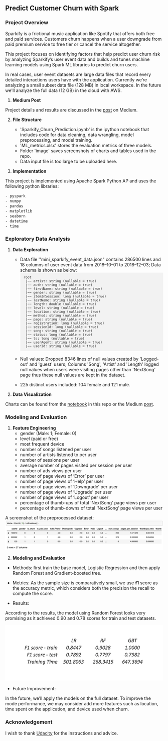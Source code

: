 ﻿## Predict Customer Churn with Spark

### Project Overview
Sparkify is a frictional music application like Spotify that offers both free and paid services. Customers churn happens when a user downgrade from paid premium service to free tier or cancel the service altogether. 

This project focuses on identifying factors that help predict user churn risk by analyzing Sparkify’s user event data and builds and tunes machine learning models using Spark ML libraries to predict churn users. 

In real cases, user event datasets are large data files that record every detailed interactions users have with the application. Currently we’re analyzing a small subset data file (128 MB) in local workspace. In the future we'll analyze the full data (12 GB) in the cloud with AWS.

 1. **Medium Post**

Project details and results are discussed in the [post](https://medium.com/@candywendao/churn-prediction-with-spark-aecad96a5d4c) on Medium.


2. **File Structure**
	- 'Sparkify_Churn_Prediction.ipynb' is the ipython notebook that includes code for data cleaning, data wrangling, model preprocessing, and model training. 
	- 'ML_metrics.xlsx' stores the evaluation metrics of three models.
	- Folder 'image' saves screenshots of charts and tables used in the repo.
	 - Data input file is too large to be uploaded here. 

3. **Implementation**

This project is implemented using Apache Spark Python AP and uses the following python libraries:

	- pyspark
	- numpy
	- pandas
	- matplotlib
	- seaborn
	- datetime
	- time

### Exploratory Data Analysis

 1. **Data Exploration**

	- Data file ''mini_sparkify_event_data.json" contains 286500 lines and 18 columns of user event data from 2018–10–01 to 2018–12–03; Data schema is shown as below:
	![Data Schema](https://github.com/candywendao/Sparkify_Predict_Churn/blob/master/image/Data_Schema.png)
	
	- Null values: Dropped 8346 lines of null values created by 'Logged-out' and 'guest' users; Columns 'Song', 'Artist' and 'Length'  logged null values when users were visiting pages other than 'NextSong' page thus these null values are kept in the dataset.
	
	- 225 distinct users included: 104 female and 121 male.

 2. **Data Visualization**

Charts can be found from the [notebook](https://github.com/candywendao/Sparkify_Predict_Churn/blob/master/Sparkify_Churn_Prediction.ipynb) in this repo or the Medium [post](https://medium.com/@candywendao/churn-prediction-with-spark-aecad96a5d4c).

### Modeling and Evaluation

 1. **Feature Engineering**
	-   gender (Male: 1; Female: 0)
	-   level (paid or free)
	-   most frequent device
	-   number of songs listened per user
	-   number of artists listened to per user
	-   number of sessions per user
	-   average number of pages visited per session per user
	-   number of ads views per user
	-   number of page views of ‘Error’ per user
	-   number of page views of ‘Help’ per user
	-   number of page views of ‘Downgrade’ per user
	-   number of page views of ‘Upgrade’ per user
	-   number of page views of ‘Logout’ per user
	-   percentage of thumb-ups of total ‘NextSong’ page views per user
	-   percentage of thumb-downs of total ‘NextSong’ page views per user

A screenshot of the preprocessed dataset:
![Screenshot of Dataset](https://github.com/candywendao/Sparkify_Predict_Churn/blob/master/image/data_preprocessed.png)


 2. **Modeling and Evaluation**
 - Methods: first train the base model, Logistic Regression and then apply Random Forest and Gradient-boosted tree.
 
 - Metrics: As the sample size is comparatively small, we use **f1** score as the accuracy metric, which considers both the precision the recall to compute the score.
 
 - Results:

According to the results, the model using Random Forest looks very promising as it achieved 0.90 and 0.78 scores for train and test datasets.

![Metrics](https://github.com/candywendao/Sparkify_Predict_Churn/blob/master/image/F1_results.png)


 - Future Improvement:

In the future, we’ll apply the models on the full dataset. To improve the mode performance, we may consider add more features such as location, time spent on the application, and device used when churn.

### Acknowledgement
I wish to thank [Udacity](https://www.udacity.com/) for the instructions and advice.
